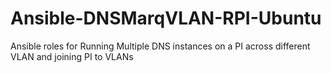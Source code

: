 # Ansible-DNSMarqVLAN-RPI-Ubuntu
Ansible roles for Running Multiple DNS instances on a PI across different VLAN and joining PI to VLANs
